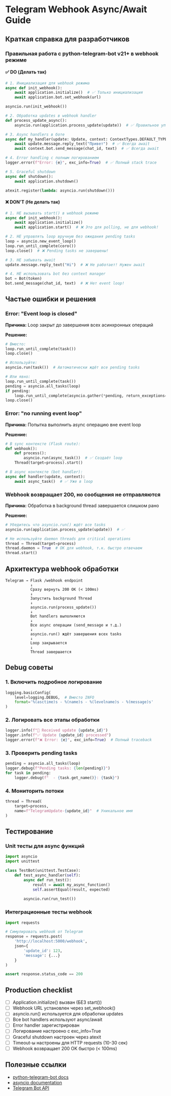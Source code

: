 # Telegram Webhook Async/Await Guide

## Краткая справка для разработчиков

### Правильная работа с python-telegram-bot v21+ в webhook режиме

#### ✅ DO (Делать так)

```python
# 1. Инициализация для webhook режима
async def init_webhook():
    await application.initialize()  # ✅ Только инициализация
    await application.bot.set_webhook(url)

asyncio.run(init_webhook())

# 2. Обработка updates в webhook handler
def process_update_async():
    asyncio.run(application.process_update(update))  # ✅ Правильное управление loop

# 3. Async handlers в боте
async def my_handler(update: Update, context: ContextTypes.DEFAULT_TYPE):
    await update.message.reply_text("Привет")  # ✅ Всегда await
    await context.bot.send_message(chat_id, text)  # ✅ Всегда await

# 4. Error handling с полным логированием
logger.error(f"Error: {e}", exc_info=True)  # ✅ Полный stack trace

# 5. Graceful shutdown
async def shutdown():
    await application.shutdown()

atexit.register(lambda: asyncio.run(shutdown()))
```

#### ❌ DON'T (Не делать так)

```python
# 1. НЕ вызывать start() в webhook режиме
async def init_webhook():
    await application.initialize()
    await application.start()  # ❌ Это для polling, не для webhook!

# 2. НЕ управлять loop вручную без ожидания pending tasks
loop = asyncio.new_event_loop()
loop.run_until_complete(coro())
loop.close()  # ❌ Pending tasks не завершены!

# 3. НЕ забывать await
update.message.reply_text("Hi")  # ❌ Не работает! Нужен await

# 4. НЕ использовать bot без context manager
bot = Bot(token)
bot.send_message(chat_id, text)  # ❌ Нет event loop!
```

## Частые ошибки и решения

### Error: "Event loop is closed"

**Причина:** Loop закрыт до завершения всех асинхронных операций

**Решение:**
```python
# Вместо:
loop.run_until_complete(task())
loop.close()

# Используйте:
asyncio.run(task())  # Автоматически ждёт все pending tasks

# Или явно:
loop.run_until_complete(task())
pending = asyncio.all_tasks(loop)
if pending:
    loop.run_until_complete(asyncio.gather(*pending, return_exceptions=True))
loop.close()
```

### Error: "no running event loop"

**Причина:** Попытка выполнить async операцию вне event loop

**Решение:**
```python
# В sync контексте (Flask route):
def webhook():
    def process():
        asyncio.run(async_task())  # ✅ Создаёт loop
    Thread(target=process).start()

# В async контексте (bot handler):
async def handler(update, context):
    await async_task()  # ✅ Уже в loop
```

### Webhook возвращает 200, но сообщения не отправляются

**Причина:** Обработка в background thread завершается слишком рано

**Решение:**
```python
# Убедитесь что asyncio.run() ждёт все tasks
asyncio.run(application.process_update(update))  # ✅

# Не используйте daemon threads для critical operations
thread = Thread(target=process)
thread.daemon = True  # OK для webhook, т.к. быстро отвечаем
thread.start()
```

## Архитектура webhook обработки

```
Telegram → Flask /webhook endpoint
           ↓
           Сразу вернуть 200 OK (< 100ms)
           ↓
           Запустить background Thread
           ↓
           asyncio.run(process_update())
           ↓
           Bot handlers выполняются
           ↓
           Все async операции (send_message и т.д.)
           ↓
           asyncio.run() ждёт завершения всех tasks
           ↓
           Loop закрывается
           ↓
           Thread завершается
```

## Debug советы

### 1. Включить подробное логирование

```python
logging.basicConfig(
    level=logging.DEBUG,  # Вместо INFO
    format='%(asctime)s - %(name)s - %(levelname)s - %(message)s'
)
```

### 2. Логировать все этапы обработки

```python
logger.info(f"📨 Received update {update_id}")
logger.info(f"✅ Update {update_id} processed")
logger.error(f"❌ Error: {e}", exc_info=True)  # Полный traceback
```

### 3. Проверить pending tasks

```python
pending = asyncio.all_tasks(loop)
logger.debug(f"Pending tasks: {len(pending)}")
for task in pending:
    logger.debug(f"  - {task.get_name()}: {task}")
```

### 4. Мониторить потоки

```python
thread = Thread(
    target=process,
    name=f"TelegramUpdate-{update_id}"  # Уникальное имя
)
```

## Тестирование

### Unit тесты для async функций

```python
import asyncio
import unittest

class TestBot(unittest.TestCase):
    def test_async_handler(self):
        async def run_test():
            result = await my_async_function()
            self.assertEqual(result, expected)
        
        asyncio.run(run_test())
```

### Интеграционные тесты webhook

```python
import requests

# Симулировать webhook от Telegram
response = requests.post(
    'http://localhost:5000/webhook',
    json={
        'update_id': 123,
        'message': {...}
    }
)

assert response.status_code == 200
```

## Production checklist

- [ ] Application.initialize() вызван (БЕЗ start())
- [ ] Webhook URL установлен через set_webhook()
- [ ] asyncio.run() используется для обработки updates
- [ ] Все bot handlers используют async/await
- [ ] Error handler зарегистрирован
- [ ] Логирование настроено с exc_info=True
- [ ] Graceful shutdown настроен через atexit
- [ ] Timeout-ы настроены для HTTP requests (10-30 сек)
- [ ] Webhook возвращает 200 OK быстро (< 100ms)

## Полезные ссылки

- [python-telegram-bot docs](https://docs.python-telegram-bot.org/)
- [asyncio documentation](https://docs.python.org/3/library/asyncio.html)
- [Telegram Bot API](https://core.telegram.org/bots/api)
